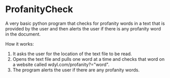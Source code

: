 # ProfanityCheck

A very basic python program that checks for profanity words in a text that is provided by the user and then alerts the user if there is any profanity word in the document.

How it works:
1) It asks the user for the location of the text file to be read.
2) Opens the text file and pulls one word at a time and checks that word on a website called wdyl.com/profanity?="word".
3) The program alerts the user if there are any profanity words.

